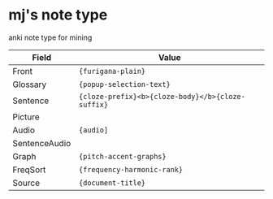# mj's note type
anki note type for mining




| Field              | Value                                             |
| ------------------ | ------------------------------------------------- |
| Front         | `{furigana-plain}`                                    |
| Glossary | `{popup-selection-text}`                                |
| Sentence  | `{cloze-prefix}<b>{cloze-body}</b>{cloze-suffix}`                                       |
| Picture    |                                         |
| Audio    | `{audio]`                                |
| SentenceAudio           |  |
| Graph   | `{pitch-accent-graphs}`                                                  |
| FreqSort      | `{frequency-harmonic-rank}`                                                   |
| Source     | `{document-title}`                                      |
